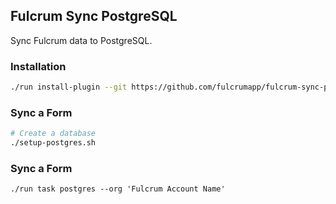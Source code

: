 ## Fulcrum Sync PostgreSQL

Sync Fulcrum data to PostgreSQL.

### Installation

```sh
./run install-plugin --git https://github.com/fulcrumapp/fulcrum-sync-postgres
```

### Sync a Form

```sh
# Create a database
./setup-postgres.sh
```

### Sync a Form

```
./run task postgres --org 'Fulcrum Account Name'
```
